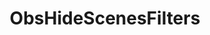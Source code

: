 ---
name: ObsHideScenesFilters
title: ObsHideScenesFilters
description: Disable all filters for a given scene
parameters:
  - import: ObsScene
  - import: ObsConnection
---